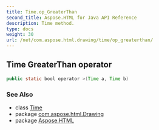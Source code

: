 ```yaml
---
title: Time.op_GreaterThan
second_title: Aspose.HTML for Java API Reference
description: Time method. 
type: docs
weight: 30
url: /net/com.aspose.html.drawing/time/op_greaterthan/
---
```

## Time GreaterThan operator

```java
public static bool operator >(Time a, Time b)
```

### See Also

* class [Time](../)
* package [com.aspose.html.Drawing](../../time/)
* package [Aspose.HTML](../../../)
